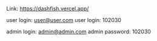 Link: https://dashfish.vercel.app/


user login: user@user.com
user login: 102030

admin login: admin@admin.com
admin password: 102030
